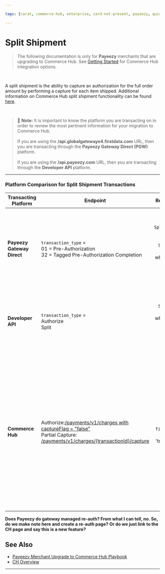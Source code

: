 ```yaml
---

tags: [carat, commerce-hub, enterprise, card-not-present, payeezy, quick-keys, batch-upload]

---
```


# Split Shipment

<!-- theme: danger -->
>  The following documentation is only for **Payeezy** merchants that are upgrading to Commerce Hub. See [Getting Started](?path=docs/Getting-Started/Getting-Started-General.md) for Commerce Hub integration options.

<br>

A split shipment is the ability to capture an authorization for the full order amount by performing a capture for each item shipped. Additional information on Commerce Hub split shipment functionality can be found [here](?path=docs/Resources/Guides/Split-Shipment.md).

<br>

> :memo: **Note:** It is important to know the platform you are transacting on in order to review the most pertinent information for your migration to Commerce Hub. <br> <br> If you are using the **/api.globalgatewaye4.firstdata.com** URL, then you are transacting through the **Payeezy Gateway Direct (PGW)** platform. <br> <br> If you are using the **/api.payeezy.com** URL, then you are transacting through the **Developer API** platform.

---

### Platform Comparison for Split Shipment Transactions

| Transacting Platform | Endpoint | Required Elements | Notes|
| -------- | ------------- | :--------------: |----------|
|**Payeezy Gateway Direct** | `transaction_type` = <br> 01 = Pre-Authorization <br> 32 = Tagged Pre-Authorization Completion  | XML: `SplitShipmentNumber` OR <br> JSON: `Split_Shipment` = xx/yy <br> where: xx = number of the shipment <br> and yy = total shipments| If yy is not known, then yy = total number of items in order. <br>  <br> If 01/01 value sent, Compass would reject the transaction. |
|**Developer API** | `transaction_type` = <br> Authorize <br> Split | `Split_Shipment` = xx/yy <br> where: xx = number of the shipment <br> and yy = total shipments| If yy is not known, then yy = 99.<br>  <br> If 01/01 value sent, Compass would reject the transaction. 
|**Commerce Hub** | Authorize:[/payments/v1/charges with captureFlag = "false” ](?path=docs/Resources/API-Documents/Payments/Charges.md) <br> Partial Capture: [/payments/v1/charges/{transactionId}/capture](?path=docs/Resources/API-Documents/Payments/Capture.md)   |   splitShipment { `totalCount`:5, `finalShipment`:true} within 'transactionDetails' object| `totalCount` can be set in pre-authorization transaction or first capture. <br> <br>    `totalCount` valid values are '02-99'. <br><br>  `totalCount` can be updated in subsequent captures, but must include all captures sent in the series, regardless of voids or refunds of captures.|

**Does Payeezy do gateway managed re-auth?  From what I can tell, no. So, do we make note here and create a re-auth page?  Or do we just link to the CH page and say this is a new feature?**

## See Also

- [Payeezy Merchant Upgrade to Commerce Hub Playbook](?path=docs/Resources/Guides/Payeezy/PayeezyUpgradetoCHGuideLandingPage.md)
- [CH Overview](?path=docs/Getting-Started/Getting-Started-General.md)

---
